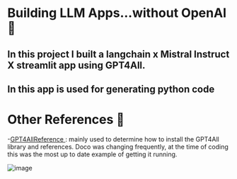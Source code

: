 # Building LLM Apps...without OpenAI 🤖
## In this project I built a langchain x Mistral Instruct X streamlit app using GPT4All.
## In this app is used for generating python code 

# Other References 🔗
<p>-<a href="https://github.com/nomic-ai/gpt4all/tree/main">GPT4AllReference
</a>: mainly used to determine how to install the GPT4All library and references. Doco was changing frequently, at the time of coding this was the most up to date example of getting it running.</p>



![image](https://github.com/Harshith1234567/Python-Co-pilot/assets/53342028/cd039f74-7c1e-4b59-bab5-dd8ab787ca46)



